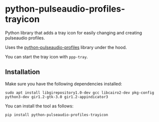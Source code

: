 # python-pulseaudio-profiles-trayicon
Python library that adds a tray icon for easily changing and creating pulseaudio profiles.

Uses the [python-pulseaudio-profiles](https://github.com/fracpete/python-pulseaudio-profiles) 
library under the hood.

You can start the tray icon with `ppp-tray`.

## Installation

Make sure you have the following dependencies installed:

```commandline
sudo apt install libgirepository1.0-dev gcc libcairo2-dev pkg-config python3-dev gir1.2-gtk-3.0 gir1.2-appindicator3 
```

You can install the tool as follows:

```
pip install python-pulseaudio-profiles-trayicon
```

